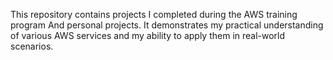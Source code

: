 
This repository contains projects I completed during the  AWS training program And personal projects. It demonstrates my practical understanding of various AWS services and my ability to apply them in real-world scenarios.












































